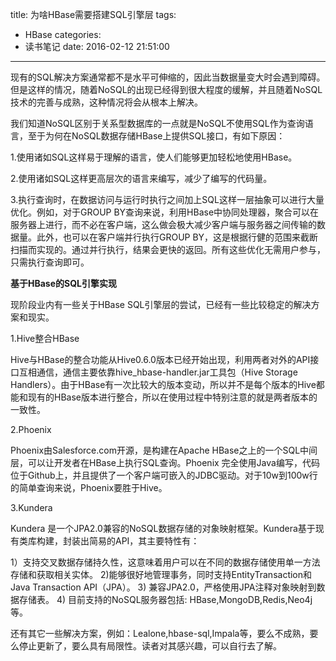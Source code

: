 title: 为啥HBase需要搭建SQL引擎层
tags:
  - HBase
categories:
  - 读书笔记
date: 2016-02-12 21:51:00
---
现有的SQL解决方案通常都不是水平可伸缩的，因此当数据量变大时会遇到障碍。但是这样的情况，随着NoSQL的出现已经得到很大程度的缓解，并且随着NoSQL技术的完善与成熟，这种情况将会从根本上解决。

<!-- more -->

我们知道NoSQL区别于关系型数据库的一点就是NoSQL不使用SQL作为查询语言，至于为何在NoSQL数据存储HBase上提供SQL接口，有如下原因：

1.使用诸如SQL这样易于理解的语言，使人们能够更加轻松地使用HBase。

2.使用诸如SQL这样更高层次的语言来编写，减少了编写的代码量。

3.执行查询时，在数据访问与运行时执行之间加上SQL这样一层抽象可以进行大量优化。例如，对于GROUP BY查询来说，利用HBase中协同处理器，聚合可以在服务器上进行，而不必在客户端，这么做会极大减少客户端与服务器之间传输的数据量。此外，也可以在客户端并行执行GROUP BY，这是根据行健的范围来截断扫描而实现的。通过并行执行，结果会更快的返回。所有这些优化无需用户参与，只需执行查询即可。


<B>基于HBase的SQL引擎实现</B>

现阶段业内有一些关于HBase SQL引擎层的尝试，已经有一些比较稳定的解决方案和现实。

1.Hive整合HBase

Hive与HBase的整合功能从Hive0.6.0版本已经开始出现，利用两者对外的API接口互相通信，通信主要依靠hive_hbase-handler.jar工具包（Hive Storage Handlers）。由于HBase有一次比较大的版本变动，所以并不是每个版本的Hive都能和现有的HBase版本进行整合，所以在使用过程中特别注意的就是两者版本的一致性。

2.Phoenix

Phoenix由Salesforce.com开源，是构建在Apache HBase之上的一个SQL中间层，可以让开发者在HBase上执行SQL查询。Phoenix 完全使用Java编写，代码位于Github上，并且提供了一个客户端可嵌入的JDBC驱动。对于10w到100w行的简单查询来说，Phoenix要胜于Hive。

3.Kundera

Kundera 是一个JPA2.0兼容的NoSQL数据存储的对象映射框架。Kundera基于现有类库构建，封装出简易的API，其主要特性有：

1）支持交叉数据存储持久性，这意味着用户可以在不同的数据存储使用单一方法存储和获取相关实体。
2)能够很好地管理事务，同时支持EntityTransaction和Java Transaction API（JPA）。
3) 兼容JPA2.0，严格使用JPA注释对象映射到数据存储表。
4) 目前支持的NoSQL服务器包括: HBase,MongoDB,Redis,Neo4j等。

还有其它一些解决方案，例如：Lealone,hbase-sql,Impala等，要么不成熟，要么停止更新了，要么具有局限性。读者对其感兴趣，可以自行去了解。
